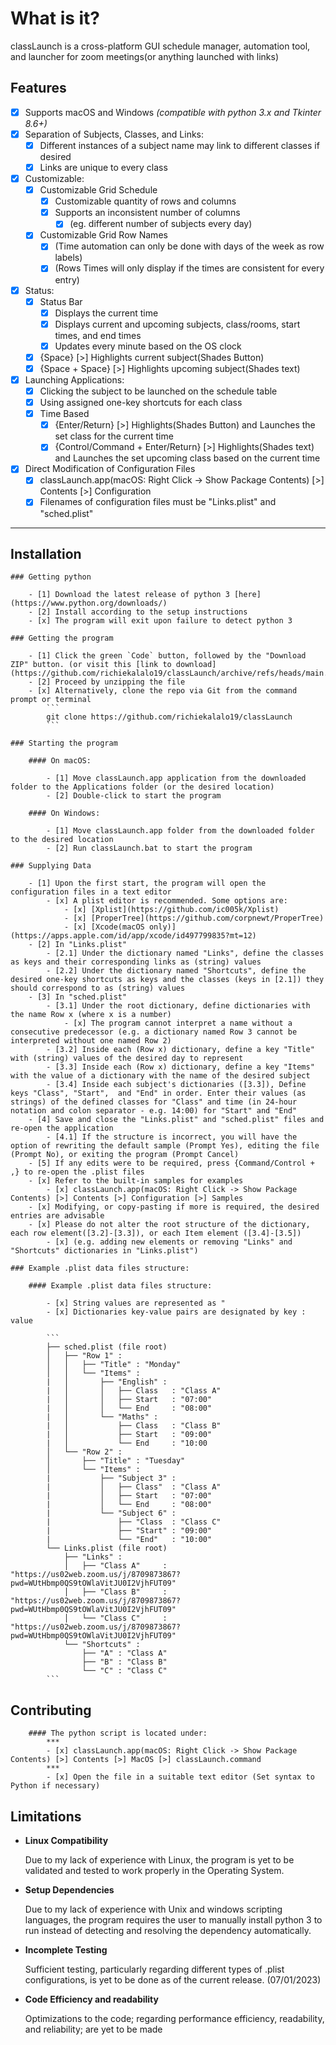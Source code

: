 # What is it?

classLaunch is a cross-platform GUI schedule manager, automation tool, and launcher for zoom meetings(or anything launched with links)

## Features

- [x] Supports macOS and Windows *(compatible with python 3.x and Tkinter 8.6+)*
- [x] Separation of Subjects, Classes, and Links:
    - [x] Different instances of a subject name may link to different classes if desired
    - [x] Links are unique to every class
- [x] Customizable:
    - [x] Customizable Grid Schedule
        - [x] Customizable quantity of rows and columns
        - [x] Supports an inconsistent number of columns
            - [x] (eg. different number of subjects every day)
    - [x] Customizable Grid Row Names
        - [x] (Time automation can only be done with days of the week as row labels)
        - [x] (Rows Times will only display if the times are consistent for every entry)
- [x] Status:
    - [x] Status Bar
        - [x] Displays the current time
        - [x] Displays current and upcoming subjects, class/rooms, start times, and end times
        - [x] Updates every minute based on the OS clock
    - [x] {Space} [>] Highlights current subject(Shades Button)
    - [x] {Space + Space} [>] Highlights upcoming subject(Shades text)
- [x] Launching Applications:
    - [x] Clicking the subject to be launched on the schedule table
    - [x] Using assigned one-key shortcuts for each class
    - [x] Time Based
        - [x] {Enter/Return} [>] Highlights(Shades Button) and Launches the set class for the current time
        - [x] {Control/Command + Enter/Return} [>] Highlights(Shades text) and Launches the set upcoming class based on the current time
- [x] Direct Modification of Configuration Files
    - [x] classLaunch.app(macOS: Right Click -> Show Package Contents) [>] Contents [>] Configuration
    - [x] Filenames of configuration files must be "Links.plist" and "sched.plist"

***

## Installation

    ### Getting python
    
        - [1] Download the latest release of python 3 [here](https://www.python.org/downloads/)
        - [2] Install according to the setup instructions
        - [x] The program will exit upon failure to detect python 3

    ### Getting the program

        - [1] Click the green `Code` button, followed by the "Download ZIP" button. (or visit this [link to download](https://github.com/richiekalalo19/classLaunch/archive/refs/heads/main.zip)
        - [2] Proceed by unzipping the file
        - [x] Alternatively, clone the repo via Git from the command prompt or terminal
            ```
            git clone https://github.com/richiekalalo19/classLaunch
            ```
            
    ### Starting the program
    
        #### On macOS:
        
            - [1] Move classLaunch.app application from the downloaded folder to the Applications folder (or the desired location)
            - [2] Double-click to start the program
        
        #### On Windows:
        
            - [1] Move classLaunch.app folder from the downloaded folder to the desired location
            - [2] Run classLaunch.bat to start the program

    ### Supplying Data

        - [1] Upon the first start, the program will open the configuration files in a text editor
            - [x] A plist editor is recommended. Some options are:
                - [x] [Xplist](https://github.com/ic005k/Xplist)
                - [x] [ProperTree](https://github.com/corpnewt/ProperTree)
                - [x] [Xcode(macOS only)](https://apps.apple.com/id/app/xcode/id497799835?mt=12)
        - [2] In "Links.plist"
            - [2.1] Under the dictionary named "Links", define the classes as keys and their corresponding links as (string) values
            - [2.2] Under the dictionary named "Shortcuts", define the desired one-key shortcuts as keys and the classes (keys in [2.1]) they should correspond to as (string) values
        - [3] In "sched.plist"
            - [3.1] Under the root dictionary, define dictionaries with the name Row x (where x is a number)
                - [x] The program cannot interpret a name without a consecutive predecessor (e.g. a dictionary named Row 3 cannot be interpreted without one named Row 2)
            - [3.2] Inside each (Row x) dictionary, define a key "Title" with (string) values of the desired day to represent
            - [3.3] Inside each (Row x) dictionary, define a key "Items" with the value of a dictionary with the name of the desired subject
            - [3.4] Inside each subject's dictionaries ([3.3]), Define keys "Class", "Start",  and "End" in order. Enter their values (as strings) of the defined classes for "Class" and time (in 24-hour notation and colon separator - e.g. 14:00) for "Start" and "End"
        - [4] Save and close the "Links.plist" and "sched.plist" files and re-open the application
            - [4.1] If the structure is incorrect, you will have the option of rewriting the default sample (Prompt Yes), editing the file (Prompt No), or exiting the program (Prompt Cancel)
        - [5] If any edits were to be required, press {Command/Control + ,} to re-open the .plist files
        - [x] Refer to the built-in samples for examples
            - [x] classLaunch.app(macOS: Right Click -> Show Package Contents) [>] Contents [>] Configuration [>] Samples
        - [x] Modifying, or copy-pasting if more is required, the desired entries are advisable
        - [x] Please do not alter the root structure of the dictionary, each row element([3.2]-[3.3]), or each Item element ([3.4]-[3.5])
            - [x] (e.g. adding new elements or removing "Links" and "Shortcuts" dictionaries in "Links.plist")   
        
    ### Example .plist data files structure:
        
        #### Example .plist data files structure:
        
            - [x] String values are represented as "
            - [x] Dictionaries key-value pairs are designated by key : value
        
            ```
            ├── sched.plist (file root)
            │   ├── "Row 1" :
            │   │   ├── "Title" : "Monday"
            │   │   └── "Items" :
            |   │       ├── "English" :
            |   │       │   ├── Class   : "Class A"
            |   │       │   ├── Start   : "07:00"
            |   │       │   └── End     : "08:00"
            |   │       └── "Maths" :
            |   │           ├── Class   : "Class B"
            |   │           ├── Start   : "09:00"
            |   │           └── End     : "10:00
            │   └── "Row 2" :
            │       ├── "Title" : "Tuesday"
            │       └── "Items" :
            |           ├── "Subject 3" :
            |           │   ├── Class"  : "Class A"
            |           │   ├── Start   : "07:00"
            |           │   └── End     : "08:00"
            |           └── "Subject 6" :
            |               ├── "Class  : "Class C"
            |               ├── "Start" : "09:00"
            |               └── "End"   : "10:00"
            └── Links.plist (file root)
                ├── "Links" :
                │   ├── "Class A"     : "https://us02web.zoom.us/j/8709873867?pwd=WUtHbmp0QS9tOWlaVitJU0I2VjhFUT09"
                │   ├── "Class B"     : "https://us02web.zoom.us/j/8709873867?pwd=WUtHbmp0QS9tOWlaVitJU0I2VjhFUT09"
                │   └── "Class C"     : "https://us02web.zoom.us/j/8709873867?pwd=WUtHbmp0QS9tOWlaVitJU0I2VjhFUT09"
                └── "Shortcuts" :
                    ├── "A" : "Class A"
                    ├── "B" : "Class B"
                    └── "C" : "Class C"
            ```



## Contributing

        #### The python script is located under:
            ***
            - [x] classLaunch.app(macOS: Right Click -> Show Package Contents) [>] Contents [>] MacOS [>] classLaunch.command
            ***
            - [x] Open the file in a suitable text editor (Set syntax to Python if necessary)


## Limitations

* **Linux Compatibility**

  Due to my lack of experience with Linux, the program is yet to be validated and tested to work properly in the Operating System.
 
* **Setup Dependencies**

  Due to my lack of experience with Unix and windows scripting languages, the program requires the user to manually install python 3 to run instead of detecting and resolving the dependency automatically.
 
* **Incomplete Testing**

    Sufficient testing, particularly regarding different types of .plist configurations, is yet to be done as of the current release. (07/01/2023)
 
* **Code Efficiency and readability**

    Optimizations to the code; regarding performance efficiency, readability, and reliability; are yet to be made

